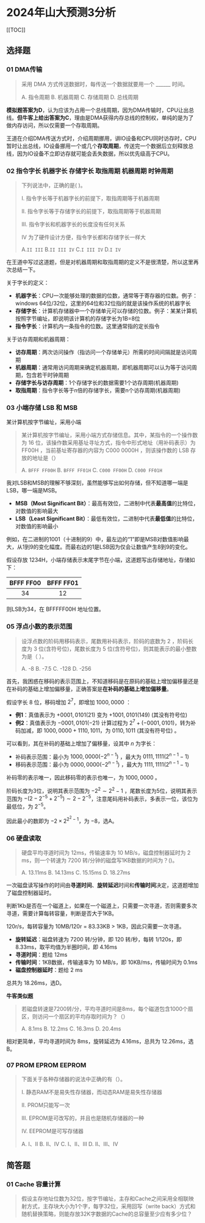 # 2024年山大预测3分析

[[TOC]]

## 选择题

### 01 DMA传输

> 采用 DMA 方式传送数据时，每传送一个数据就要用一个 ______ 时间。
> 
> A. 指令周期  B. 机器周期 C. 存储周期 D. 总线周期

**模拟题答案为D**，认为应该为占用一个总线周期，因为DMA传输时，CPU让出总线。**但牛客上给出答案为C**，理由是DMA获得内存总线的控制权，单纯的是为了做内存访问，所以仅需要一个存取周期。

王道在介绍DMA传送方式时，介绍周期挪用，讲IO设备和CPU同时访存时，CPU暂时让出总线，IO设备挪用一个或几个**存取周期**，传送完一个数据后立刻释放总线，因为IO设备不立即访存就可能会丢失数据，所以优先级高于CPU。

### 02 指令字长 机器字长 存储字长 取指周期 机器周期 时钟周期

> 下列说法中，正确的是( )。
>
> I. 指令字长等于机器字长的前提下，取指周期等于机器周期
> 
> II. 指令字长等于存储字长的前提下，取指周期等于机器周期
> 
> III. 指令字长和机器字长的长度没有任何关系
> 
> IV 为了硬件设计方便，指令字长都和存储字长一样大
>
> A.`II III` B.`II III IV` C.`I III IV` D.`I IV`

在王道中写过这道题，但是对机器周期和取指周期的定义不是很清楚，所以这里再次总结一下。

关于字长的定义：

- **机器字长**：CPU一次能够处理的数据的位数，通常等于寄存器的位数。例子：windows 64位/32位，这里的64位和32位指的就是该操作系统的机器字长
- **存储字长**：计算机存储器中一个存储单元可以存储的位数。例子：某某计算机按照字节编址，即说明该计算机的存储字长为1B=8位
- **指令字长**：计算机内一条指令的位数。这里通常指的定长指令

关于访存周期和机器周期：

- **访存周期**：两次访问操作（指访问一个存储单元）所需的时间间隔就是访问周期
- **机器周期**：通常用访问周期来确定机器周期，即机器周期可以认为等于访问周期，包含若干时钟周期
- **存储字长与访存周期**：1个存储字长的数据需要1个访存周期(机器周期)
- **取指周期**：指令字长等于n倍的存储字长，需要n个访存周期(机器周期)

### 03 小端存储 LSB 和 MSB

某计算机按字节编址，采用小端

> 某计算机按字节编址，采用小端方式存储信息。其中，某指令的一个操作数为 16 位，该操作数采用基址寻址方式，指令中形式地址（用补码表示）为 FF00H ，当前基址寄存器的内容为 C000 0000H ，则该操作数的 LSB 存放的地址是（）
> 
> A. `BFFF FF00H` B. `BFFF FF01H` C. `C000 FF00H` D. `C000 FF01H`

我对LSB和MSB的理解不够深刻，虽然能够写出如何存储，但不知道哪一端是LSB，哪一端是MSB。

- **MSB（Most Significant Bit）**：最高有效位，二进制中代表**最高值**的比特位，对数值的影响最大
- **LSB（Least Significant Bit）**：最低有效位，二进制中代表**最低值**的比特位，对数值的影响最小

例如，在二进制的1001（十进制的9）中，最左边的“1”即是MSB对数值影响最大，从1到9的变化幅度。而最右边的1是LSB因为仅会让数值产生8到9的变化。

假设存放 1234H，小端存储表示末尾字节在小端，这道题写出存储地址，存储如下：

| BFFF FF00 | BFFF FF01 |
| :---:     | :---:     |
| 34        | 12        |

则LSB为34，在 BFFFFF00H 地址位置。

### 05 浮点小数的表示范围

> 设浮点数的阶码用移码表示，尾数用补码表示，阶码的底数为 2 ，阶码长度为 3 位(含符号位)，尾数长度为 5 位(含符号位)，则其能表示的最小整数为是（ ）。
>
> A. -8 B. -7.5 C. -128 D. -256

首先，我困惑在移码的表示范围上，不知道移码是在原码的基础上增加偏移量还是在补码的基础上增加偏移量，正确答案是**在补码的基础上增加偏移量**。

假设字长 8 位，移码增加 $2^7$，即增加 $1000,0000$ ：

- **例1**：真值表示为 $+ 0001,0101(21)$ 变为 $+ 1001,0101(149)$ (其没有符号位)
- **例2**：真值表示为 $- 0001,0101(-21)$  计算过程为 $2^7 + ( - 0001,0101 )$，转为补码加减，即 $1000,0000 + 1110,1011$，为 $0110,1011$ (其没有符号位) 。

可以看到，其在补码的基础上增加了偏移量，设其中 $n$ 为字长：

- 补码表示范围：最小为 $1000,0000(-2^{n-1})$ ，最大为 $0111,1111(2^{n-1}-1)$
- 移码表示范围：最小为 $0000,0000(-2^{n-1})$ ，最大为 $1111,1111(2^{n-1}-1)$

补码零的表示唯一，因此移码零的表示也唯一，为 $1000,0000$ 。

阶码长度为3位，说明其表示范围为 $-2^2 \sim 2^2-1$ ，尾数长度为5位，说明其表示范围为 $-(2-2^{-5}+2^{-5}) \sim 2-2^{-5}$，注意尾码用补码表示，多表示一位，该位为最低位，为 $2^{-5}$。

因此最小的数即为 $-2\times2^{2^2-1}$，为 $-8$，选A。

### 06 硬盘读取

> 硬盘平均寻道时间为 12ms，传输速率为 10 MB/s，磁盘控制器延时为 2 ms，则一个转速为 7200 转/分钟的磁盘写1KB数据的时间为？()。
>
> A. 13.11ms B. 14.13ms C. 15.15ms D. 18.27ms

一次磁盘读写操作的时间由**寻道时间**、**旋转延迟**时间和**传输时间**决定，这道题增加了磁盘控制器延时。

判断1Kb是否在一个磁道上，如果在一个磁道上，只需要一次寻道，否则需要多次寻道，需要计算每转容量，判断是否大于1KB。

120r/s，每转容量为 10MB/120r = 83.33KB > 1KB，因此只需要一次寻道。

- **旋转延迟**：磁盘转速为 7200 转/分钟，即 120 转/秒，每转 1/120s，即 8.33ms，取平均值为半圈时间，即 4.16ms
- **寻道时间**：题给 12ms
- **传输时间**：1KB数据，传输速率为 10 MB/s，即 10KB/ms，传输时间为 0.1ms
- **磁盘控制器延时**：题给 2 ms

总共为 18.26ms，选D。

**牛客类似题**

> 若磁盘转速是7200转/分，平均寻道时间是8ms，每个磁道包含1000个扇区，则访问一个扇区的平均存取时间为？（）
> 
> A. 8.1ms B. 12.2ms C. 16.3ms D. 20.4ms

相对更简单，平均寻道时间为 8ms，旋转延迟为 4.16ms，总共为 12.26ms，选B。

### 07 PROM EPROM EEPROM

> 下面关于各种存储器的说法中正确的有（）。
> 
> I. 静态RAM不是易失性存储器，而动态RAM是易失性存储器
>
> II. PROM只能写一次
>
> III. EPROM是可改写的，并且也是随机存储器的一种
>
> IV. EEPROM是可写存储器
>
> A. I、II B. II、IV C. I、II、III D. II、III、IV



## 简答题

### 01 Cache 容量计算

> 假设主存地址位数为32位，按字节编址，主存和Cache之间采用全相联映射方式，主存块大小为1个字，每字32位，采用回写（write back）方式和随机替换策略，则能存放32K字数据的Cache的总容量至少应有多少位？


